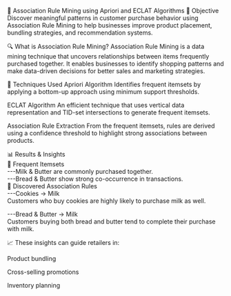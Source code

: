 🛒 Association Rule Mining using Apriori and ECLAT Algorithms
🎯 Objective
Discover meaningful patterns in customer purchase behavior using Association Rule Mining to help businesses improve product placement, bundling strategies, and recommendation systems.

🔍 What is Association Rule Mining?
Association Rule Mining is a data mining technique that uncovers relationships between items frequently purchased together. It enables businesses to identify shopping patterns and make data-driven decisions for better sales and marketing strategies.

🚀 Techniques Used
Apriori Algorithm
Identifies frequent itemsets by applying a bottom-up approach using minimum support thresholds.

ECLAT Algorithm
An efficient technique that uses vertical data representation and TID-set intersections to generate frequent itemsets.

Association Rule Extraction
From the frequent itemsets, rules are derived using a confidence threshold to highlight strong associations between products.

📊 Results & Insights                                                                                                               
🔹 Frequent Itemsets                                                                                                                             
---Milk & Butter are commonly purchased together.                                                                                                
---Bread & Butter show strong co-occurrence in transactions.                                                                                     
🔹 Discovered Association Rules                                                   
---Cookies → Milk                                                                                                                               
   Customers who buy cookies are highly likely to purchase milk as well.                                                                         

---Bread & Butter → Milk                                          
   Customers buying both bread and butter tend to complete their purchase with milk.

📈 These insights can guide retailers in:

Product bundling

Cross-selling promotions

Inventory planning

